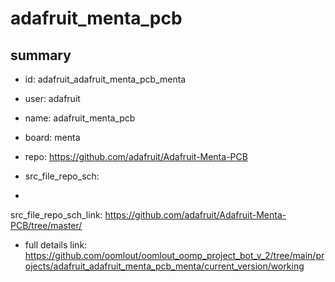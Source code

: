 # adafruit_menta_pcb
 
## summary 
* id: adafruit_adafruit_menta_pcb_menta
* user: adafruit
* name: adafruit_menta_pcb
* board: menta
* repo: https://github.com/adafruit/Adafruit-Menta-PCB



* src_file_repo_sch: 
*
 src_file_repo_sch_link: https://github.com/adafruit/Adafruit-Menta-PCB/tree/master/
* full details link: https://github.com/oomlout/oomlout_oomp_project_bot_v_2/tree/main/projects/adafruit_adafruit_menta_pcb_menta/current_version/working  






